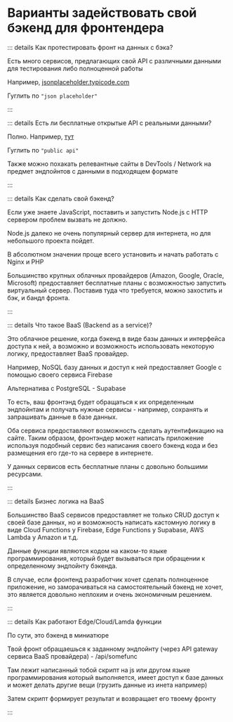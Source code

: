 # Варианты задействовать свой бэкенд для фронтендера

::: details Как протестировать фронт на данных с бэка?

Есть много сервисов, предлагающих свой API с различными данными для тестирования либо полноценной работы

Например, [jsonplaceholder.typicode.com](https://jsonplaceholder.typicode.com/)

Гуглить по `"json placeholder"`

:::

::: details Есть ли бесплатные открытые API с реальными данными?

Полно. Например, [тут](https://github.com/public-apis/public-apis)

Гуглить по `"public api"`

Также можно похакать релевантные сайты в DevTools / Network на предмет эндпойнтов с данными в подходящем формате

:::

::: details Как сделать свой бэкенд?

Если уже знаете JavaScript, поставить и запустить Node.js с HTTP сервером проблем вызвать не должно.

Node.js далеко не очень популярный сервер для интернета, но для небольшого проекта пойдет.

В абсолютном значении проще всего установить и начать работать с Nginx и PHP

Большинство крупных облачных провайдеров (Amazon, Google, Oracle, Microsoft) предоставляет бесплатные планы с возможностью запустить виртуальный сервер. Поставив туда что требуется, можно захостить и бэк, и бандл фронта.

:::

::: details Что такое BaaS (Backend as a service)?

Это облачное решение, когда бэкенд в виде базы данных и интерфейса доступа к ней, а возможно и возможность использовать некоторую логику, предоставляет BaaS провайдер.

Например, NoSQL базу данных и доступ к ней предоставляет Google с помощью своего сервиcа Firebase

Альтернатива с PostgreSQL - Supabase

То есть, ваш фронтэнд будет обращаться к их определенным эндпойнтам и получать нужные сервисы - например, сохранять и запрашивать данные в базе данных.

Оба сервиса предоставляют возможность сделать аутентификацию на сайте. Таким образом, фронтэндер может написать приложение используя подобный сервис без написания своего бэкенд кода и без размещения его где-то на сервере в интернете.

У данных сервисов есть бесплатные планы с довольно большими ресурсами.

:::

::: details Бизнес логика на BaaS

Большинство BaaS сервисов предоставляет не только CRUD доступ к своей базе данных, но и возможность написать кастомную логику в виде Cloud Functions у Firebase, Edge Functions у Supabase, AWS Lambda у Amazon и т.д.

Данные функции являются кодом на каком-то языке программирования, который будет вызываться при обращении к определенному эндпойнту бэкенда.

В случае, если фронтенд разработчик хочет сделать полноценное приложение, но заморачиваться на самостоятельный бэкенд не хочет, это является довольно неплохим и очень экономичным решением.

:::

::: details Как работают Edge/Cloud/Lamda функции

По сути, это бэкенд в миниатюре

Твой фронт обращаешься к заданному эндпойнту (через API gateway сервиса BaaS провайдера) - /api/somefunc

Там лежит написанный тобой скрипт на js или другом языке программирования который выполняется, имеет доступ к базе данных и может делать другие вещи (грузить данные из инета например)

Затем скрипт формирует результат и возвращает его твоему фронту

:::
